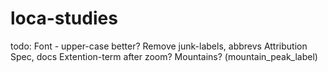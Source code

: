 # loca-studies

todo:
Font - upper-case better?
Remove junk-labels, abbrevs
Attribution
Spec, docs
Extention-term after zoom?
Mountains? (mountain_peak_label)
